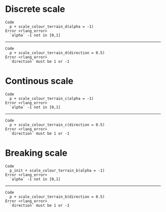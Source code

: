 # Discrete scale

    Code
      p + scale_colour_terrain_d(alpha = -1)
    Error <rlang_error>
      `alpha` -1 not in [0,1]

---

    Code
      p + scale_colour_terrain_d(direction = 0.5)
    Error <rlang_error>
      `direction` must be 1 or -1

# Continous scale

    Code
      p + scale_colour_terrain_c(alpha = -1)
    Error <rlang_error>
      `alpha` -1 not in [0,1]

---

    Code
      p + scale_colour_terrain_c(direction = 0.5)
    Error <rlang_error>
      `direction` must be 1 or -1

# Breaking scale

    Code
      p_init + scale_colour_terrain_b(alpha = -1)
    Error <rlang_error>
      `alpha` -1 not in [0,1]

---

    Code
      p + scale_colour_terrain_b(direction = 0.5)
    Error <rlang_error>
      `direction` must be 1 or -1

